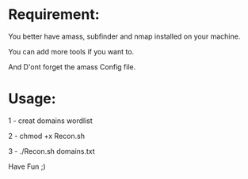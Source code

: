 # Requirement:
You better have amass, subfinder and nmap installed on your machine.

You can add more tools if you want to.

And D'ont forget the amass Config file.

# Usage:

1 - creat domains wordlist

2 - chmod +x Recon.sh

3 - ./Recon.sh domains.txt

Have Fun ;)
